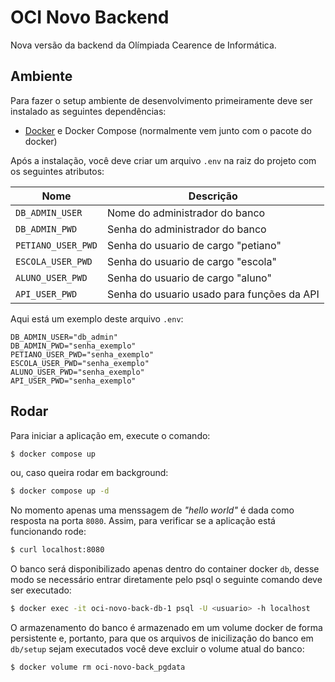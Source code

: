 # OCI Novo Backend

Nova versão da backend da Olímpiada Cearence de Informática.

## Ambiente

Para fazer o setup ambiente de desenvolvimento primeiramente deve ser instalado as seguintes dependências:

- [Docker](https://www.docker.com/) e Docker Compose (normalmente vem junto com o pacote do docker)

Após a instalação, você deve criar um arquivo `.env` na raiz do projeto com os
seguintes atributos:

| Nome               | Descrição                                   |
| ------------------ | ------------------------------------------- |
| `DB_ADMIN_USER`    | Nome do administrador do banco              |
| `DB_ADMIN_PWD`     | Senha do administrador do banco             |
| `PETIANO_USER_PWD` | Senha do usuario de cargo "petiano"         |
| `ESCOLA_USER_PWD`  | Senha do usuario de cargo "escola"          |
| `ALUNO_USER_PWD`   | Senha do usuario de cargo "aluno"           |
| `API_USER_PWD`     | Senha do usuario usado para funções da API |

Aqui está um exemplo deste arquivo `.env`:

```.env
DB_ADMIN_USER="db_admin"
DB_ADMIN_PWD="senha_exemplo"
PETIANO_USER_PWD="senha_exemplo"
ESCOLA_USER_PWD="senha_exemplo"
ALUNO_USER_PWD="senha_exemplo"
API_USER_PWD="senha_exemplo"
```

## Rodar

Para iniciar a aplicação em, execute o comando:

```bash
$ docker compose up
```

ou, caso queira rodar em background:

```bash
$ docker compose up -d
```

No momento apenas uma menssagem de _"hello world"_ é dada como resposta na porta
`8080`. Assim, para verificar se a aplicação está funcionando rode:

```bash
$ curl localhost:8080
```

O banco será disponibilizado apenas dentro do container docker `db`, desse
modo se necessário entrar diretamente pelo psql o seguinte comando deve ser
executado:

```bash
$ docker exec -it oci-novo-back-db-1 psql -U <usuario> -h localhost
```

O armazenamento do banco é armazenado em um volume docker de forma persistente
e, portanto, para que os arquivos de inicilização do banco em `db/setup` sejam
executados você deve excluir o volume atual do banco:

```bash
$ docker volume rm oci-novo-back_pgdata
```
